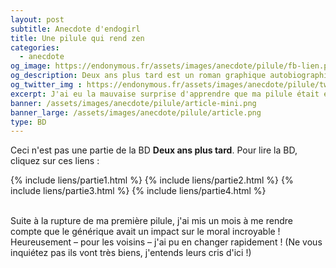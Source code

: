 ```yaml
---
layout: post
subtitle: Anecdote d'endogirl
title: Une pilule qui rend zen
categories:
  - anecdote
og_image: https://endonymous.fr/assets/images/anecdote/pilule/fb-lien.png
og_description: Deux ans plus tard est un roman graphique autobiographique sur l'endométriose.
og_twitter_img : https://endonymous.fr/assets/images/anecdote/pilule/twitter.png
excerpt: J'ai eu la mauvaise surprise d'apprendre que ma pilule était en rupture. Mais pas de problème le générique c'est presque pareil…
banner: /assets/images/anecdote/pilule/article-mini.png
banner_large: /assets/images/anecdote/pilule/article.png
type: BD
---
```


Ceci n'est pas une partie de la BD **Deux ans plus tard**. Pour lire la BD, cliquez sur ces liens :
<div class="flex-link">
{% include liens/partie1.html %}
{% include liens/partie2.html %}
{% include liens/partie3.html %}
{% include liens/partie4.html %}
</div>
<div class="graph">
    <img src="/assets/images/anecdote/pilule/hs-(1).png" alt="">
    <img src="/assets/images/anecdote/pilule/hs-(2).png" alt="">
    <img src="/assets/images/anecdote/pilule/hs-(3).png" alt="">
    <img src="/assets/images/anecdote/pilule/hs-(4).png" alt="">
    <img src="/assets/images/anecdote/pilule/hs-(5).png" alt="">
    <img src="/assets/images/anecdote/pilule/hs-(6).png" alt="">
    <img src="/assets/images/anecdote/pilule/hs-(7).png" alt="">
</div>

Suite à la rupture de ma première pilule, j'ai mis un mois à me rendre compte que le générique avait un impact sur le moral incroyable ! Heureusement &ndash; pour les voisins &ndash; j'ai pu en changer rapidement ! (Ne vous inquiétez pas ils vont très biens, j'entends leurs cris d'ici !)



